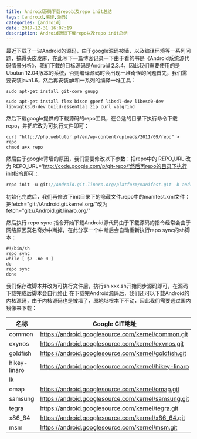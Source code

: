 ```yaml
---
title: Android源码下载repo以及repo init总结
tags: [android,编译,源码]
categories: [android]
date: 2017-12-31 16:07:19
description: Android源码下载repo以及repo init总结
---
```

最近下载了一波Android的源码，由于google源码被墙，以及编译环境等一系列问题，搞得头皮发麻，在此写下一篇博客记录一下由于看的书是《Android系统源代码情景分析》，我们下载的目标源码是Android 2.3.4，因此我们需要使用的是Ubutun 12.04版本的系统，否则编译源码时会出现一堆奇怪的问题首先，我们需要安装java1.6，然后再安装git和一系列的编译一堆工具：
```
sudo apt-get install git-core gnupg
```

```
sudo apt-get install flex bison gperf libsdl-dev libesd0-dev libwxgtk3.0-dev build-essential zip curl valgrind
```

然后下载google提供的下载源码的repo工具，在合适的目录下执行命令下载repo，并把它改为可执行文件即可：
```
curl "http://php.webtutor.pl/en/wp-content/uploads/2011/09/repo" > repo
chmod a+x repo
```

然后由于google背墙的原因，我们需要修改以下参数：把repo中的 REPO_URL 改为 REPO_URL='http://code.google.com/p/git-repo/'然后再repo的目录下执行init指令即可：
```java
repo init -u git://Android.git.linaro.org/platform/manifest.git -b android-2.3.4_r1
```

初始化完成后，我们再修改下init目录下的隐藏文件.repo中的manifest.xml文件：把fetch="git://Android.git.kernel.org/"改为fetch="git://Android.git.linaro.org/"

然后执行 repo sync 指令开始下载Android源代码由于下载源码的指令经常会由于网络原因莫名奇妙中断掉，在此分享一个中断后会自动重新执行repo sync的sh脚本：
```
#!/bin/sh
repo sync
while [ $? -ne 0 ]
do
repo sync
done
```

我们保存改脚本并改为可执行文件后，执行sh xxx.sh开始同步源码即可，在源码下载完成后脚本会自行终止
在下载完Android源码后，我们还可以下载Android的内核源码，由于内核源码也是被墙了，原地址根本下不动，因此我们需要通过国内镜像来下载：

| 名称 | Google GIT地址 | 清华服务器地址 | 
| - | - | - |
| common | https://android.googlesource.com/kernel/common.git | https://aosp.tuna.tsinghua.edu.cn/kernel/common.git | 
| exynos | https://android.googlesource.com/kernel/exynos.git | https://aosp.tuna.tsinghua.edu.cn/kernel/exynos.git | 
| goldfish | https://android.googlesource.com/kernel/goldfish.git | https://aosp.tuna.tsinghua.edu.cn/kernel/goldfish.git | 
| hikey-linaro | https://android.googlesource.com/kernel/hikey-linaro | https://aosp.tuna.tsinghua.edu.cn/kernel/hikey-linaro.git | 
| lk |   | https://aosp.tuna.tsinghua.edu.cn/kernel/lk.git | 
| omap | https://android.googlesource.com/kernel/omap.git | https://aosp.tuna.tsinghua.edu.cn/kernel/omap.git | 
| samsung | https://android.googlesource.com/kernel/samsung.git | https://aosp.tuna.tsinghua.edu.cn/kernel/samsung.git | 
| tegra | https://android.googlesource.com/kernel/tegra.git | https://aosp.tuna.tsinghua.edu.cn/kernel/tegra.git | 
| x86_64 | https://android.googlesource.com/kernel/x86_64.git | https://aosp.tuna.tsinghua.edu.cn/kernel/x86_64.git | 
| msm | https://android.googlesource.com/kernel/msm.git | https://aosp.tuna.tsinghua.edu.cn/kernel/msm.git | 

 